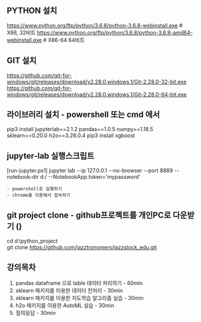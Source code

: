## PYTHON 설치

https://www.python.org/ftp/python/3.6.8/python-3.6.8-webinstall.exe       # X86, 32비트
https://www.python.org/ftp/python/3.6.8/python-3.6.8-amd64-webinstall.exe # X86-64 64비트


## GIT 설치

https://github.com/git-for-windows/git/releases/download/v2.28.0.windows.1/Git-2.28.0-32-bit.exe
https://github.com/git-for-windows/git/releases/download/v2.28.0.windows.1/Git-2.28.0-64-bit.exe



## 라이브러리 설치 - powershell 또는 cmd 에서

pip3 install jupyterlab==2.1.2 pandas==1.0.5 numpy==1.18.5 sklearn==0.20.0 h2o==3.28.0.4
pip3 install xgboost


## jupyter-lab 실행스크립트

[run-jupyter.ps1]
jupyter lab --ip 127.0.0.1 --no-browser --port 8889 --notebook-dir d:/ --NotebookApp.token='mypassword'


    - powershell로 실행하기
    - chrome을 이용해서 접속하기
    


## git project clone - github프로젝트를 개인PC로 다운받기 ()


cd d:\python_project\
git clone https://github.com/jazztronomers/jazzstock_edu.git




## 강의목차

1. pandas dataframe 으로 table 데이터 처리하기    - 60min
2. sklearn 패키지를 이용한 데이터 전처리          - 30min
3. sklearn 패키지를 이용한 지도학습 알고리즘 실습 - 30min
4. h2o 패키지를 이용한 AutoML 실습                - 30min
5. 질의응답                                       - 30min                     

